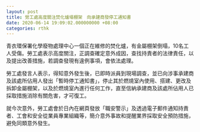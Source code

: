 ```yaml
---
layout: post
title: 勞工處高度關注焚化爐塌棚架　向承建商發停工通知書
date: 2020-06-14 19:09:02.000000000 +08:00
categories: rthk
---
```


青衣環保署化學廢物處理中心一個正在維修的焚化爐，有金屬棚架倒塌，10名工人受傷。勞工處表示高度關注，正調查確定意外成因，查找持責者的法律責任，以及提出改善措施，若調查發現有違例事項，會依法處理。

勞工處發言人表示，得知意外發生後，已即時派員到現場調查，並已向涉事承建商及該處所佔用人發出「暫時停工通知書」，停止其於燃燒室內使用、搭建、更改及拆卸金屬棚架，以及於燃燒室內進行任何工作，直至信納承建商及該處所佔用人已採取措施消除有關危害，才可復工。

就今次意外，勞工處會於日內在網頁發放「職安警示」及透過電子郵件通知持責者、工會和安全從業員專業組織等，簡介意外事故和提醒業界採取安全預防措施，避免同類意外發生。
